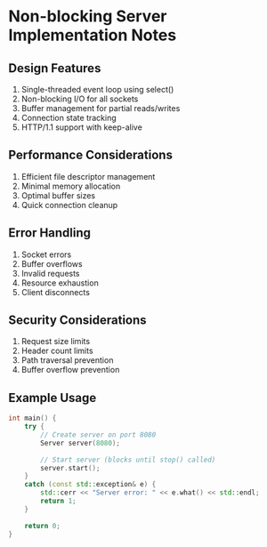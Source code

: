 # Non-blocking Server Implementation Notes

## Design Features
1. Single-threaded event loop using select()
2. Non-blocking I/O for all sockets
3. Buffer management for partial reads/writes
4. Connection state tracking
5. HTTP/1.1 support with keep-alive

## Performance Considerations
1. Efficient file descriptor management
2. Minimal memory allocation
3. Optimal buffer sizes
4. Quick connection cleanup

## Error Handling
1. Socket errors
2. Buffer overflows
3. Invalid requests
4. Resource exhaustion
5. Client disconnects

## Security Considerations
1. Request size limits
2. Header count limits
3. Path traversal prevention
4. Buffer overflow prevention

## Example Usage
```c++
int main() {
    try {
        // Create server on port 8080
        Server server(8080);
        
        // Start server (blocks until stop() called)
        server.start();
    }
    catch (const std::exception& e) {
        std::cerr << "Server error: " << e.what() << std::endl;
        return 1;
    }
    
    return 0;
}
```

